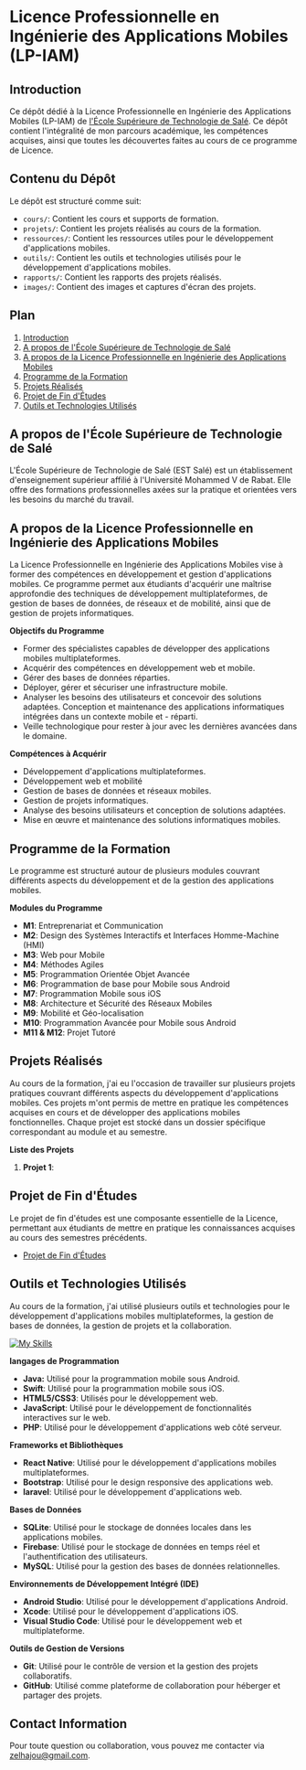 # Licence Professionnelle en Ingénierie des Applications Mobiles (LP-IAM)

## Introduction
Ce dépôt dédié à la Licence Professionnelle en Ingénierie des Applications Mobiles (LP-IAM) de [l'École Supérieure de Technologie de Salé](https://www.est.um5.ac.ma/). Ce dépôt contient l'intégralité de mon parcours académique, les compétences acquises, ainsi que toutes les découvertes faites au cours de ce programme de Licence.

## Contenu du Dépôt

Le dépôt est structuré comme suit:
- `cours/`: Contient les cours et supports de formation.
- `projets/`: Contient les projets réalisés au cours de la formation.
- `ressources/`: Contient les ressources utiles pour le développement d'applications mobiles.
- `outils/`: Contient les outils et technologies utilisés pour le développement d'applications mobiles.
- `rapports/`: Contient les rapports des projets réalisés.
- `images/`: Contient des images et captures d'écran des projets.
<!-- - `certificats/`: Contient les certificats de réussite et de participation. -->


## Plan

1. [Introduction](#introduction)
2. [A propos de l'École Supérieure de Technologie de Salé](#a-propos-de-lécole-supérieure-de-technologie-de-salé)
3. [A propos de la Licence Professionnelle en Ingénierie des Applications Mobiles](#a-propos-de-la-licence-professionnelle-en-ingénierie-des-applications-mobiles)
4. [Programme de la Formation](#programme-de-la-formation)
5. [Projets Réalisés](#projets-réalisés)
6. [Projet de Fin d'Études](#projet-de-fin-détudes)
7. [Outils et Technologies Utilisés](#outils-et-technologies-utilisés)

## A propos de l'École Supérieure de Technologie de Salé
L'École Supérieure de Technologie de Salé (EST Salé) est un établissement d'enseignement supérieur affilié à l'Université Mohammed V de Rabat. Elle offre des formations professionnelles axées sur la pratique et orientées vers les besoins du marché du travail.

## A propos de la Licence Professionnelle en Ingénierie des Applications Mobiles

La Licence Professionnelle en Ingénierie des Applications Mobiles vise à former des compétences en développement et gestion d'applications mobiles. Ce programme permet aux étudiants d'acquérir une maîtrise approfondie des techniques de développement multiplateformes, de gestion de bases de données, de réseaux et de mobilité, ainsi que de gestion de projets informatiques.

**Objectifs du Programme**

- Former des spécialistes capables de développer des applications mobiles multiplateformes.
- Acquérir des compétences en développement web et mobile.
- Gérer des bases de données réparties.
- Déployer, gérer et sécuriser une infrastructure mobile.
- Analyser les besoins des utilisateurs et concevoir des solutions adaptées.
Conception et maintenance des applications informatiques intégrées dans un contexte mobile et - réparti.
- Veille technologique pour rester à jour avec les dernières avancées dans le domaine.

**Compétences à Acquérir**

- Développement d'applications multiplateformes.
- Développement web et mobilité
- Gestion de bases de données et réseaux mobiles.
- Gestion de projets informatiques.
- Analyse des besoins utilisateurs et conception de solutions adaptées.
- Mise en œuvre et maintenance des solutions informatiques mobiles.

## Programme de la Formation

Le programme est structuré autour de plusieurs modules couvrant différents aspects du développement et de la gestion des applications mobiles.

**Modules du Programme**

- **M1**: Entreprenariat et Communication
- **M2**: Design des Systèmes Interactifs et Interfaces Homme-Machine (HMI)
- **M3**: Web pour Mobile
- **M4**: Méthodes Agiles
- **M5**: Programmation Orientée Objet Avancée
- **M6**: Programmation de base pour Mobile sous Android
- **M7**: Programmation Mobile sous iOS
- **M8**: Architecture et Sécurité des Réseaux Mobiles
- **M9**: Mobilité et Géo-localisation
- **M10**: Programmation Avancée pour Mobile sous Android
- **M11 & M12**: Projet Tutoré

## Projets Réalisés

Au cours de la formation, j'ai eu l'occasion de travailler sur plusieurs projets pratiques couvrant différents aspects du développement d'applications mobiles. Ces projets m'ont permis de mettre en pratique les compétences acquises en cours et de développer des applications mobiles fonctionnelles. Chaque projet est stocké dans un dossier spécifique correspondant au module et au semestre.

**Liste des Projets**

1. **Projet 1**: 


## Projet de Fin d'Études

Le projet de fin d'études est une composante essentielle de la Licence, permettant aux étudiants de mettre en pratique les connaissances acquises au cours des semestres précédents.

- [Projet de Fin d'Études](#)

## Outils et Technologies Utilisés

Au cours de la formation, j'ai utilisé plusieurs outils et technologies pour le développement d'applications mobiles multiplateformes, la gestion de bases de données, la gestion de projets et la collaboration.

[![My Skills](https://skillicons.dev/icons?i=java,swift,html,css,javascript,react,bootstrap,figma,sqlite,firebase,mysql,androidstudio,vscode,git,github,netlify)](https://skillicons.dev)


**langages de Programmation**

- **Java:** Utilisé pour la programmation mobile sous Android.
- **Swift**: Utilisé pour la programmation mobile sous iOS.
- **HTML5/CSS3**: Utilisés pour le développement web.
- **JavaScript**: Utilisé pour le développement de fonctionnalités interactives sur le web.
- **PHP**: Utilisé pour le développement d'applications web côté serveur.

**Frameworks et Bibliothèques**

- **React Native**: Utilisé pour le développement d'applications mobiles multiplateformes.
- **Bootstrap**: Utilisé pour le design responsive des applications web.
- **laravel**: Utilisé pour le développement d'applications web.

**Bases de Données**

- **SQLite**: Utilisé pour le stockage de données locales dans les applications mobiles.
- **Firebase**: Utilisé pour le stockage de données en temps réel et l'authentification des utilisateurs.
- **MySQL**: Utilisé pour la gestion des bases de données relationnelles.

**Environnements de Développement Intégré (IDE)**
- **Android Studio**: Utilisé pour le développement d'applications Android.
- **Xcode**: Utilisé pour le développement d'applications iOS.
- **Visual Studio Code**: Utilisé pour le développement web et multiplateforme.

**Outils de Gestion de Versions**
 - **Git**: Utilisé pour le contrôle de version et la gestion des projets collaboratifs.
 - **GitHub**: Utilisé comme plateforme de collaboration pour héberger et partager des projets.

## Contact Information
Pour toute question ou collaboration, vous pouvez me contacter via zelhajou@gmail.com.
